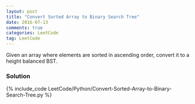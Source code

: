 ```yaml
---
layout: post
title: "Convert Sorted Array to Binary Search Tree"
date: 2016-07-13
comments: true
categories: LeetCode
tag: LeetCode
---
```


Given an array where elements are sorted in ascending order, convert it to a height balanced BST.

<!--more-->
### Solution
{% include_code LeetCode/Python/Convert-Sorted-Array-to-Binary-Search-Tree.py %}
